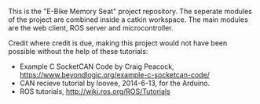 This is the "E-Bike Memory Seat" project repository. The seperate modules of the project are combined inside a catkin workspace. The main modules are the web client, ROS server and microcontroller.

Credit where credit is due, making this project would not have been possible without the help of these tutorials:
- Example C SocketCAN Code by Craig Peacock, https://www.beyondlogic.org/example-c-socketcan-code/
- CAN recieve tutorial by loovee, 2014-6-13, for the Arduino.
- ROS tutorials, http://wiki.ros.org/ROS/Tutorials
